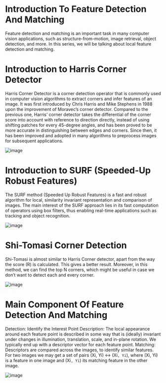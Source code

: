 #  Introduction To Feature Detection And Matching
Feature detection and matching is an important task in many computer vision applications, such as structure-from-motion, image retrieval, object detection, and more. In this series, we will be talking about local feature detection and matching.

# Introduction to Harris Corner Detector
Harris Corner Detector is a corner detection operator that is commonly used in computer vision algorithms to extract corners and infer features of an image. It was first introduced by Chris Harris and Mike Stephens in 1988 upon the improvement of Moravec’s corner detector. Compared to the previous one, Harris’ corner detector takes the differential of the corner score into account with reference to direction directly, instead of using shifting patches for every 45-degree angles, and has been proved to be more accurate in distinguishing between edges and corners. Since then, it has been improved and adopted in many algorithms to preprocess images for subsequent applications.

![image](https://github.com/bakhshiintel/feature/assets/98385786/48076fe1-d434-46b9-b558-c4e1a4cf18f6)

# Introduction to SURF (Speeded-Up Robust Features)
The SURF method (Speeded Up Robust Features) is a fast and robust algorithm for local, similarity invariant representation and comparison of images. The main interest of the SURF approach lies in its fast computation of operators using box filters, thus enabling real-time applications such as tracking and object recognition.

![image](https://github.com/bakhshiintel/feature/assets/98385786/2beb14ad-dc84-43ef-84f6-a0a08f3ea2bb)

# Shi-Tomasi Corner Detection
Shi-Tomasi is almost similar to Harris Corner detector, apart from the way the score (R) is calculated. This gives a better result. Moreover, in this method, we can find the top N corners, which might be useful in case we don’t want to detect each and every corner. 

![image](https://github.com/bakhshiintel/feature/assets/98385786/333d3bae-0398-4052-8415-89f3dc115c7e)


# Main Component Of Feature Detection And Matching
Detection: Identify the Interest Point
Description: The local appearance around each feature point is described in some way that is (ideally) invariant under changes in illumination, translation, scale, and in-plane rotation. We typically end up with a descriptor vector for each feature point.
Matching: Descriptors are compared across the images, to identify similar features. For two images we may get a set of pairs (Xi, Yi) ↔ (Xi`, Yi`), where (Xi, Yi) is a feature in one image and (Xi`, Yi`) its matching feature in the other image.



![image](https://github.com/bakhshiintel/feature/assets/98385786/faf9f48a-91b0-48df-a110-4b8da9cb00c6)


